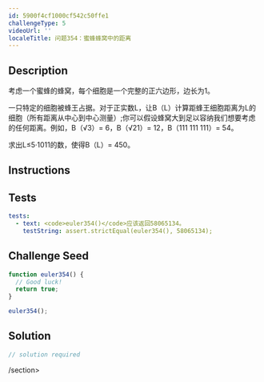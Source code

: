 ```yaml
---
id: 5900f4cf1000cf542c50ffe1
challengeType: 5
videoUrl: ''
localeTitle: 问题354：蜜蜂蜂窝中的距离
---
```


## Description
<section id="description">考虑一个蜜蜂的蜂窝，每个细胞是一个完整的正六边形，边长为1。 <p>一只特定的细胞被蜂王占据。对于正实数L，让B（L）计算距蜂王细胞距离为L的细胞（所有距离从中心到中心测量）;你可以假设蜂窝大到足以容纳我们想要考虑的任何距离。例如，B（√3）= 6，B（√21）= 12，B（111 111 111）= 54。 </p><p>求出L≤5·1011的数，使得B（L）= 450。 </p></section>

## Instructions
<section id="instructions">
</section>

## Tests
<section id='tests'>

```yml
tests:
  - text: <code>euler354()</code>应该返回58065134。
    testString: assert.strictEqual(euler354(), 58065134);

```

</section>

## Challenge Seed
<section id='challengeSeed'>

<div id='js-seed'>

```js
function euler354() {
  // Good luck!
  return true;
}

euler354();

```

</div>



</section>

## Solution
<section id='solution'>

```js
// solution required
```

/section>
